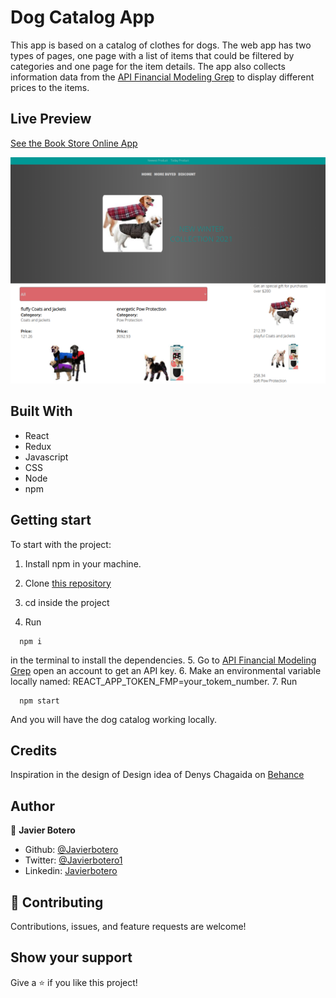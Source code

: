 # Dog Catalog App

This app is based on a catalog of clothes for dogs. The web app has two types of pages, one page with a list of items that could be filtered by categories and one page for the item details. The app also collects information data from the [API Financial Modeling Grep](https://financialmodelingprep.com/developer/docs/) to display different prices to the items.

## Live Preview

[See the Book Store Online App](https://dog-clothes-catalog.netlify.app/)

![Screenshot Bookstore](./src/assets/images/screenshot.png)

## Built With

- React
- Redux
- Javascript
- CSS
- Node
- npm

## Getting start

To start with the project:

1. Install npm in your machine.
2. Clone [this repository](https://github.com/javierbotero/dog-clothes-catalogue.git)
3. cd inside the project

4. Run
```
  npm i
```
in the terminal to install the dependencies.
5. Go to [API Financial Modeling Grep](https://financialmodelingprep.com/developer/docs/) open an account to get an API key.
6. Make an environmental variable locally named: REACT_APP_TOKEN_FMP=your_tokem_number.
7. Run
```
  npm start
```
And you will have the dog catalog working locally.

## Credits

Inspiration in the design of Design idea of Denys Chagaida on [Behance](https://www.behance.net/gallery/24531031/Pimp-my-DOG-Online-store-E-commerse-project)

## Author

👤 **Javier Botero**

- Github: [@Javierbotero](https://github.com/javierbotero)
- Twitter: [@Javierbotero1](https://twitter.com/Javierboterodev)
- Linkedin: [Javierbotero](https://www.linkedin.com/in/javierboterodev/)


## 🤝 Contributing

Contributions, issues, and feature requests are welcome!

## Show your support

Give a ⭐️ if you like this project!